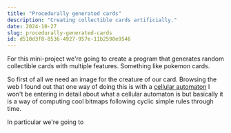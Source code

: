 ```yaml
---
title: "Procedurally generated cards"
description: "Creating collectible cards artificially."
date: 2024-10-27
slug: procedurally-generated-cards
id: d510d3f8-8536-4927-957e-11b2598e9546
---
```


For this mini-project we're going to create a program that generates random
collectible cards with multiple features. Something like pokemon cards.

So first of all we need an image for the creature of our card. Browsing the web
I found out that one way of doing this is with a [cellular automaton](https://en.wikipedia.org/wiki/Cellular_automaton)
I won't be entering in detail about what a cellular automaton is but basically
it is a way of computing cool bitmaps following cyclic simple rules through time.

In particular we're going to
